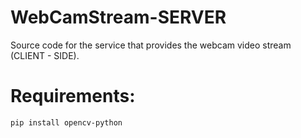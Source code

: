 # WebCamStream-SERVER
Source code for the service that provides the webcam video stream (CLIENT - SIDE).

# Requirements:  

```shell
pip install opencv-python
```

